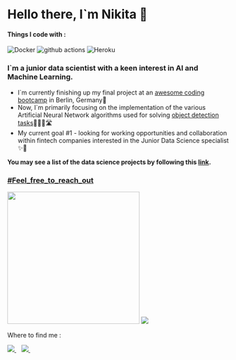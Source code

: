 # Hello there, I`m Nikita 👋

#### Things I code with :


 <img alt="Docker" src="https://img.shields.io/badge/-Docker-46a2f1?style=flat-square&logo=docker&logoColor=white" /> <img alt="github actions" src="https://img.shields.io/badge/-Github_Actions-2088FF?style=flat-square&logo=github-actions&logoColor=white" /> <img alt="Heroku" src="https://img.shields.io/badge/-Heroku-430098?style=flat-square&logo=heroku&logoColor=white" /> 

### I`m a junior data scientist with a keen interest in AI and Machine Learning.
- I`m currently finishing up my final project at an [awesome coding bootcamp](https://www.spiced-academy.com/en) in Berlin, Germany📍
- Now, I`m primarily focusing on the implementation of the various Artificial Neural Network algorithms used for solving [object detection tasks](https://medium.com/data-from-the-trenches/object-detection-with-deep-learning-on-aerial-imagery-2465078db8a9)🕵🏻‍♂️🛣
- My current goal #1 - looking for working opportunities and collaboration within fintech companies interested in the Junior Data Science specialist ✨🌈

**You may see a list of the data science projects by following this [link](https://github.com/NikitaSmirnov22/SPICED_PROJECTS_2022).**
 
### [#Feel_free_to_reach_out](https://www.linkedin.com/in/mykytasmirnov/)

<img src="https://github.com/NikitaSmirnov22/git_for_geeks/blob/main/giphy2.gif" width="300" height="300"> <img src="https://github.com/NikitaSmirnov22/git_for_geeks/blob/main/nerdo.gif">

Where to find me :

 <a href="https://www.linkedin.com/in/mykytasmirnov/"> <img src="https://img.shields.io/badge/linkedin-%230077B5.svg?&style=for-the-badge&logo=linkedin&logoColor=white" /> </a>&nbsp;&nbsp;  <a href="![telegram-cloud-photo-size-2-5228707261214474759-y](https://user-images.githubusercontent.com/107489991/188244398-5f4e5cfb-1387-4a5f-b38b-411c3cb13930.jpg)
"> <img src="https://img.shields.io/badge/Telegram-2CA5E0?style=for-the-badge&logo=telegram&logoColor=white"> </a>&nbsp;&nbsp;
